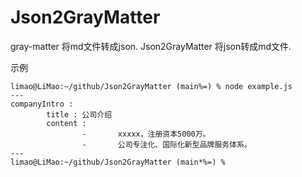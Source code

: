 # Json2GrayMatter
gray-matter 将md文件转成json.
Json2GrayMatter 将json转成md文件.

示例

```
limao@LiMao:~/github/Json2GrayMatter (main%=) % node example.js
---
companyIntro : 
        title : 公司介绍
        content : 
                -       xxxxx，注册资本5000万。
                -       公司专注化、国际化新型品牌服务体系。
---
limao@LiMao:~/github/Json2GrayMatter (main*%=) %  
```